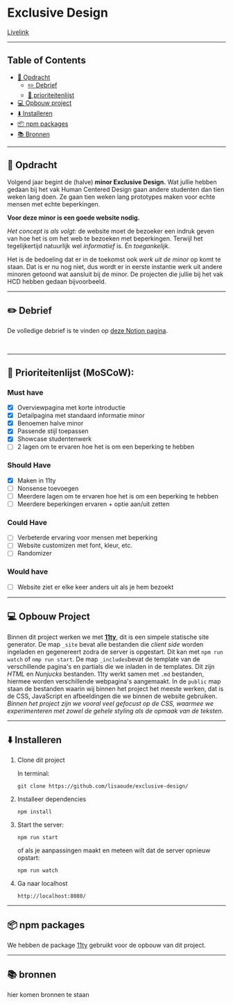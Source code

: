 # Exclusive Design

[Livelink](https://exclusive-design.netlify.app/)

---

## Table of Contents
- [💬 Opdracht](#-opdracht)
    - [✏️ Debrief](#pencil2-debrief)
    - [👑 prioriteitenlijst](#crown-prioriteitenlijst-moscow)
- [💻 Opbouw project](#-opbouw-project)
- [⬇️ Installeren](#%EF%B8%8F-installeren)
- [📦 npm packages](#-npm-packages)
- [📚 Bronnen](#-bronnen)

---

## 💬 Opdracht 

Volgend jaar begint de (halve) **minor Exclusive Design.** Wat jullie hebben gedaan bij het
vak Human Centered Design gaan andere studenten dan tien weken lang doen. Ze gaan tien
weken lang prototypes maken voor echte mensen met echte beperkingen.

**Voor deze minor is een goede website nodig.**

*Het concept is als volgt:* de website moet de bezoeker een indruk geven van hoe het is
om het web te bezoeken met beperkingen. Terwijl het tegelijkertijd natuurlijk wel
*informatief* is. Én *toegankelijk*.

Het is de bedoeling dat er in de toekomst ook *werk uit de minor* op komt te staan. Dat is
er nu nog niet, dus wordt er in eerste instantie werk uit andere minoren getoond wat
aansluit bij de minor. De projecten die jullie bij het vak HCD hebben gedaan
bijvoorbeeld.

---

## :pencil2: Debrief

De volledige debrief is te vinden op [deze Notion pagina](https://www.notion.so/lisaoude/Debrief-991ec9b658554cc7b65f7a474989638f).

</br>

---

## :crown: Prioriteitenlijst (MoSCoW):

### Must have
- [x] Overviewpagina met korte introductie
- [X] Detailpagina met standaard informatie minor
- [x] Benoemen halve minor
- [x] Passende stijl toepassen
- [X] Showcase studentenwerk
- [ ] 2 lagen om te ervaren hoe het is om een beperking te hebben

### Should Have
- [X] Maken in 11ty
- [ ] Nonsense toevoegen
- [ ] Meerdere lagen om te ervaren hoe het is om een beperking te hebben
- [ ] Meerdere beperkingen ervaren + optie aan/uit zetten

### Could Have
- [ ] Verbeterde ervaring voor mensen met beperking
- [ ] Website customizen met font, kleur, etc.
- [ ] Randomizer

### Would have
- [ ] Website ziet er elke keer anders uit als je hem bezoekt

---

## 💻 Opbouw Project

Binnen dit project werken we met **[11ty](https://www.11ty.dev/)**, dit is een simpele statische site generator. De map `_site` bevat alle bestanden die *client side* worden ingeladen en gegenereert zodra de server is opgestart. Dit kan met `npm run watch` of `nmp run start`. De map `_includes`bevat de template van de verschillende pagina's en partials die we inladen in de templates. Dit zijn *HTML* en *Nunjucks* bestanden. 11ty werkt samen met `.md` bestanden, hiermee worden verschillende webpagina's aangemaakt. In de `public` map staan de bestanden waarin wij binnen het project het meeste werken, dat is de CSS, JavaScript en afbeeldingen die we binnen de website gebruiken. *Binnen het project zijn we vooral veel gefocust op de CSS, waarmee we experimenteren met zowel de gehele styling als de opmaak van de teksten.* 

---

## ⬇️ Installeren

1. Clone dit project 

    In terminal:
    ```
    git clone https://github.com/lisaoude/exclusive-design/
    ```

2. Installeer dependencies
    ```
    npm install
    ```

3. Start the server:
    ```
    npm run start
    ```

    of als je aanpassingen maakt en meteen wilt dat de server opnieuw opstart:

    ```
    npm run watch
    ```

4. Ga naar localhost
    ```
    http://localhost:8080/
    ```

---

## 📦 npm packages

We hebben de package [11ty](https://www.11ty.dev/) gebruikt voor de opbouw van dit project. 

---

## 📚 bronnen

hier komen bronnen te staan